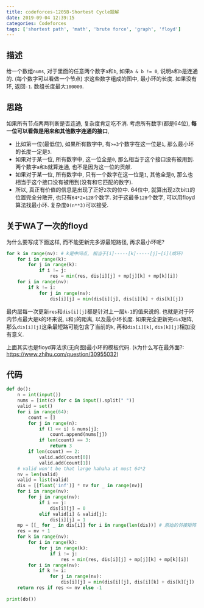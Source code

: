 ```yaml
---
title: codeforces-1205B-Shortest Cycle题解
date: 2019-09-04 12:39:15
categories: Codeforces
tags: ['shortest path', 'math', 'brute force', 'graph', 'floyd']
---
```


## 描述

给一个数组`nums`, 对于里面的任意两个数字`a`和`b`, 如果`a & b != 0`, 说明`a`和`b`是连通的. (每个数字可以看做一个节点) 求这些数字组成的图中, 最小环的长度. 如果没有环, 返回`-1`.
数组长度最大`100000`.

## 思路
如果所有节点两两判断是否连通, 复杂度肯定吃不消. 考虑所有数字(都是64位), **每一位可以看做是用来和其他数字连通的接口**, 
- 比如第一位(最低位), 如果所有数字中, 有`>=3`个数字在这一位是`1`, 那么最小环的长度一定是`3`. 
- 如果对于某一位, 所有数字中, 这一位全是`0`, 那么相当于这个接口没有被用到. 两个数字`a`和`b`就算连通, 也不是因为这一位的贡献. 
- 如果对于某一位, 所有数字中, 只有一个数字在这一位是`1`, 其他全是`0`, 那么也相当于这个接口没有被用到(没有和它匹配的数字).
- 所以, 真正有价值的信息是出现了正好`2`次的位中. 64位中, 就算出现`2`次bit`1`的位置完全分散开, 也只有`64*2=128`个数字. 对于这最多`128`个数字, 可以用floyd算法找最小环. 复杂度`O(n**3)`可以接受.


## 关于WA了一次的floyd
为什么要写成下面这样, 而不能更新完多源最短路径, 再求最小环呢? 
```python
for k in range(nv): # k是中间点, 相当于[i]-----[k]-----[j]~[i](成环)
    for i in range(k):
        for j in range(k):
            if i != j:
                res = min(res, dis[i][j] + mp[j][k] + mp[k][i])
    for i in range(nv):
        if k != i:
            for j in range(nv):
                dis[i][j] = min(dis[i][j], dis[i][k] + dis[k][j])
```
最内层每一次更新`res`和`dis[i][j]`都是针对上一层`k-1`的值来说的. 也就是对于环内节点最大是`k`的环来说, `i`和`j`的距离, 以及最小环长度. 如果完全更新完`dis`矩阵, 那么`dis[i][j]`这条最短路可能包含了当前的`k`, 再和`dis[i][k]`, `dis[k][j]`相加没有意义.

上面其实也是floyd算法求(无向图)最小环的模板代码. (`k`为什么写在最外面?: https://www.zhihu.com/question/30955032)

## 代码
```python
def do():
    n = int(input())
    nums = [int(c) for c in input().split(" ")]
    valid = set()
    for i in range(64):
        count = []
        for j in range(n):
            if (1 << i) & nums[j]:
                count.append(nums[j])
            if len(count) == 3:
                return 3
        if len(count) == 2:
            valid.add(count[0])
            valid.add(count[1])
    # valid won't be that large hahaha at most 64*2
    nv = len(valid)
    valid = list(valid)
    dis = [[float('inf')] * nv for _ in range(nv)]
    for i in range(nv):
        for j in range(nv):
            if i == j:
                dis[i][j] = 0
            elif valid[i] & valid[j]:
                dis[i][j] = 1
    mp = [[_ for _ in dis[i]] for i in range(len(dis))] # 原始的邻接矩阵
    res = nv + 1
    for k in range(nv):   
        for i in range(k):
            for j in range(k):
                if i != j:
                    res = min(res, dis[i][j] + mp[j][k] + mp[k][i])
        for i in range(nv):
            if k != i:
                for j in range(nv):
                    dis[i][j] = min(dis[i][j], dis[i][k] + dis[k][j])
    return res if res <= nv else -1
 
print(do())
```


 
